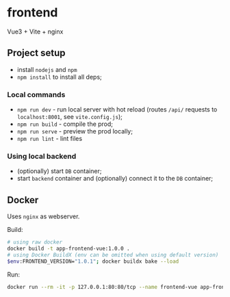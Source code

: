 # frontend

Vue3 + Vite + nginx

## Project setup

- install `nodejs` and `npm`
- `npm install` to install all deps;

### Local commands

- `npm run dev` - run local server with hot reload (routes `/api/` requests to `localhost:8001`, see `vite.config.js`);
- `npm run build` - compile the prod;
- `npm run serve` - preview the prod locally;
- `npm run lint` - lint files

### Using local backend

- (optionally) start `DB` container;
- start `backend` container and (optionally) connect it to the `DB` container;

## Docker

Uses `nginx` as webserver.

Build:

```bash
# using raw docker
docker build -t app-frontend-vue:1.0.0 .
# using Docker BuildX (env can be omitted when using default version)
$env:FRONTEND_VERSION="1.0.1"; docker buildx bake --load
```

Run:

```bash
docker run --rm -it -p 127.0.0.1:80:80/tcp --name frontend-vue app-frontend-vue:1.0.0
```
